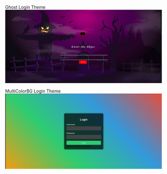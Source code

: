 Ghost Login Theme
![ghostLoginTem](./ghostlogin/ghostLoginTem.png)

MultiColorBG Login Theme
![multiColorBGloginTem](./multiColorBGlogin/multiColorBGloginTem.png)
